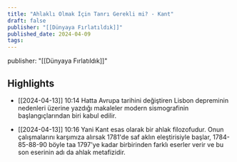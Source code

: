 ```yaml
---
title: "Ahlaklı Olmak İçin Tanrı Gerekli mi? - Kant"
draft: false
publisher: "[[Dünyaya Fırlatıldık]]"
published_date: 2024-04-09
tags:
---
```

publisher: "[[Dünyaya Fırlatıldık]]"


## Highlights
* [[2024-04-13]] 10:14  Hatta Avrupa tarihini değiştiren Lisbon depreminin nedenleri üzerine yazdığı makaleler modern sismografinin başlangıçlarından biri kabul edilir.

* [[2024-04-13]] 10:16  Yani Kant esas olarak bir ahlak filozofudur. Onun çalışmalarını karşımıza alırsak 1781'de saf aklın eleştirisiyle başlar, 1784-85-88-90 böyle taa 1797'ye kadar birbirinden farklı eserler verir ve bu son eserinin adı da ahlak metafizidir.


